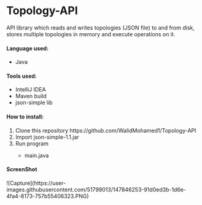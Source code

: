 # Topology-API
 API library which reads and writes topologies (JSON file) to and from disk, stores multiple topologies in memory and execute operations on it.
 
 <h4>Language used:</h4>
 <ul>
  <li>Java</li>
 </ul>

<h4>Tools used:</h4>
 <ul>
  <li>IntelliJ IDEA</li>
  <li>Maven build</li>
  <li>json-simple lib</li>
 </ul>

<h4>How to install:</h4>
<ol>
 <li>Clone this repository https://github.com/WalidMohamed1/Topology-API</li>
 <li>Import json-simple-1.1.jar</li>
 <li>Run program</li>
   <ul>
      <li>main.java</li>
   </ul>
 </ol>
 
<h4>ScreenShot</h4>
![Capture](https://user-images.githubusercontent.com/51799013/147846253-91d0ed3b-1d6e-4fa4-8173-757b55406323.PNG)
